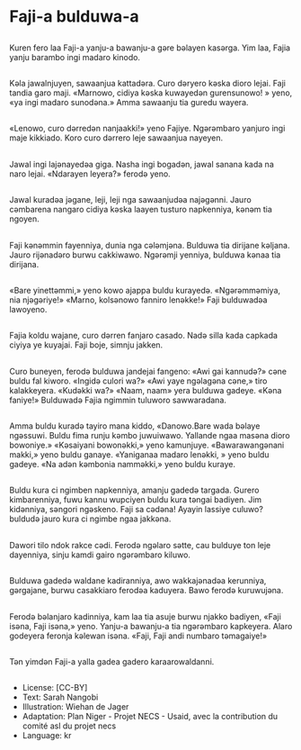 # Faji-a bulduwa-a

##
Kuren fero laa Faji-a yanju-a
bawanju-a gǝre bǝlayen kasәrga.
Yim laa, Fajia yanju barambo ingi
madaro kinodo.

##
Kәla jawalnjuyen, sawaanjua
kattadәra. Curo dәryero kәska dioro
lejai. Faji tandia garo maji.
«Marnowo, cidiya kәska kuwayedәn
gurensunowo! » yeno, «ya ingi
madaro sunodәna.»
Amma sawaanju tia guredu wayera.

##
«Lenowo, curo dәrredәn nanjaakki!»
yeno Fajiye. Ngәrәmbaro yanjuro
ingi maje kikkiado.
Koro curo dәrrero leje sawaanjua
nayeyen.

##
Jawal ingi lajәnayedәa giga.
Nasha ingi bogadәn, jawal sanana
kada na naro lejai.
«Ndarayen leyera?» ferodә yeno.

##
Jawal kuradәa jәgane, leji, leji nga
sawaanjudәa najәgәnni.
Jauro cәmbarena nangaro cidiya
kәska laayen tusturo napkenniya,
kәnәm tia ngoyen.

##
Faji kәnәmmin fayenniya, dunia nga
cәlәmjәna. Bulduwa tia dirijane
kәljana.
Jauro rijәnadәro burwu cakkiwawo.
Ngәrәmji yenniya, bulduwa kәnaa
tia dirijana.

##
«Bare yinettәmmi,» yeno kowo
ajappa buldu kurayedә.
«Ngәrәmmǝmiya, nia njәgǝriye!»
«Marno, kolsәnowo fanniro
lenәkke!» Faji bulduwadәa
lawoyeno.

##
Fajia koldu wajane, curo dәrren
fanjaro casado.
Nadә silla kada capkada ciyiya ye
kuyajai. Faji boje, simnju jakken.

##
Curo buneyen, ferodә bulduwa
jandejai fangeno:
«Awi gai kannudә?» cәne buldu fal
kiworo. «Ingidә culori wa?»
«Awi yaye ngәlagәna cәne,» tiro
kalakkeyera. «Kudǝkki wa?»
«Naam, naam» yera bulduwa
gadeye. «Kәna faniye!»
Bulduwadә Fajia ngimmin tuluworo
sawwaradana.

##
Amma buldu kuradә tayiro mana
kiddo, «Danowo.Bare wada bәlaye
ngәssuwi. Buldu fima runju kәmbo
juwuiwawo. Yallande ngaa masәna
dioro bowoniye.» «Kәsaiyani
bowonәkki,» yeno kamunjuye.
«Bawarawangәnani makki,» yeno
buldu ganaye. «Yaniganaa madaro
lenәkki, » yeno buldu gadeye. «Na
adәn kәmbonia nammәkki,» yeno
buldu kuraye.

##
Buldu kura ci ngimben napkenniya,
amanju gadedә targada.
Gurero kimbarenniya, fuwu kannu
wupciyen buldu kura tәngai
badiyen. Jim kidәnniya, sәngori
ngәskeno. Faji sa cәdәna!
Ayayin lassiye culuwo? buldudә
jauro kura ci ngimbe ngaa jakkәna.

##
Dawori tilo ndok rakce cәdi. Ferodә
ngәlaro sәtte, cau bulduye ton leje
dayenniya, sinju kamdi gairo
ngәrәmbaro kiluwo.

##
Bulduwa gadedә waldane
kadiranniya, awo wakkajәnadәa
kerunniya, gәrgajane, burwu
casakkiaro ferodәa kaduyera. Bawo
ferodә kuruwujәna.

##
Ferodә bәlanjaro kadinniya, kam laa
tia asuje burwu njakko badiyen,
«Faji isәna, Faji isәna,» yeno.
Yanju-a bawanju-a tia ngәrәmbaro
kapkeyera. Alaro godeyera feronja
kәlewan isәna. «Faji, Faji andi
numbaro tәmagaiye!»

##
Tǝn yimdǝn Faji-a yalla gadea gadero karaarowaldanni.

##
* License: [CC-BY]
* Text: Sarah Nangobi
* Illustration: Wiehan de Jager
* Adaptation: Plan Niger - Projet NECS - Usaid, avec la contribution du comité asl du projet necs
* Language: kr

